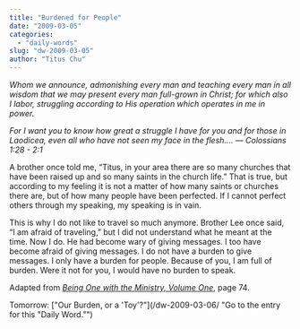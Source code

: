 ```yaml
---
title: "Burdened for People"
date: "2009-03-05"
categories: 
  - "daily-words"
slug: "dw-2009-03-05"
author: "Titus Chu"
---
```


_Whom we announce, admonishing every man and teaching every man in all wisdom that we may present every man full-grown in Christ; for which also I labor, struggling according to His operation which operates in me in power._

_For I want you to know how great a struggle I have for you and for those in Laodicea, even all who have not seen my face in the flesh.... — Colossians 1:28 - 2:1_

A brother once told me, “Titus, in your area there are so many churches that have been raised up and so many saints in the church life.” That is true, but according to my feeling it is not a matter of how many saints or churches there are, but of how many people have been perfected. If I cannot perfect others through my speaking, my speaking is in vain.

This is why I do not like to travel so much anymore. Brother Lee once said, “I am afraid of traveling,” but I did not understand what he meant at the time. Now I do. He had become wary of giving messages. I too have become afraid of giving messages. I do not have a burden to give messages. I only have a burden for people. Because of you, I am full of burden. Were it not for you, I would have no burden to speak.

Adapted from _[Being One with the Ministry, Volume One](/book-being-one-with-the-ministry-vol-1/ "Go to the entry for this book")_, page 74.

Tomorrow: ["Our Burden, or a 'Toy'?"](/dw-2009-03-06/ "Go to the entry for this "Daily Word."")
